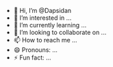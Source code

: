 - 👋 Hi, I’m @Dapsidan
- 👀 I’m interested in ...
- 🌱 I’m currently learning ...
- 💞️ I’m looking to collaborate on ...
- 📫 How to reach me ...
- 😄 Pronouns: ...
- ⚡ Fun fact: ...

<!---
Dapsidan/Dapsidan is a ✨ special ✨ repository because its `README.md` (this file) appears on your GitHub profile.
You can click the Preview link to take a look at your changes.
--->
